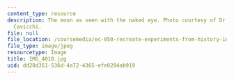 ```yaml
---
content_type: resource
description: The moon as seen with the naked eye. Photo courtesy of Dr. Elizabeth
  Cavicchi.
file: null
file_location: /coursemedia/ec-050-recreate-experiments-from-history-inform-the-future-from-the-past-galileo-january-iap-2010/dd28d351536d4a724365efe0284ab919_IMG_4018.jpg
file_type: image/jpeg
resourcetype: Image
title: IMG_4018.jpg
uid: dd28d351-536d-4a72-4365-efe0284ab919
---
```

